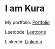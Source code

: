 # I am Kura

My portfolio:
[Portfolio](http://bit.ly/kurapeng)

Leetcode:
[Leetcode](https://leetcode.com/midokura/)

Linkedin:
[Linkedin](https://www.linkedin.com/in/kurapeng/)